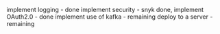 implement logging - done
implement security - snyk done, implement OAuth2.0 - done
implement use of kafka - remaining
deploy to a server -  remaining
 